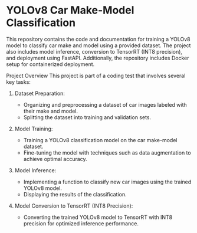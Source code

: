 # YOLOv8 Car Make-Model Classification

This repository contains the code and documentation for training a YOLOv8 model to classify car make and model using a provided dataset. The project also includes model inference, conversion to TensorRT (INT8 precision), and deployment using FastAPI. Additionally, the repository includes Docker setup for containerized deployment.

Project Overview
This project is part of a coding test that involves several key tasks:

1. Dataset Preparation:
   - Organizing and preprocessing a dataset of car images labeled with their make and model.
   - Splitting the dataset into training and validation sets.
     
3. Model Training:
   - Training a YOLOv8 classification model on the car make-model dataset.
   - Fine-tuning the model with techniques such as data augmentation to achieve optimal accuracy.

4. Model Inference:
   - Implementing a function to classify new car images using the trained YOLOv8 model.
   - Displaying the results of the classification.

5. Model Conversion to TensorRT (INT8 Precision):
   - Converting the trained YOLOv8 model to TensorRT with INT8 precision for optimized inference performance.

